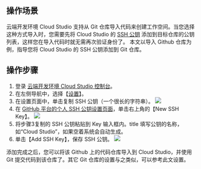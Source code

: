## 操作场景
云端开发环境 Cloud Studio 支持从 Git 仓库导入代码来创建工作空间。当您选择这种方式导入时，您需要先将 Cloud Studio 的 [SSH 公钥](https://coding.net/help/doc/account/ssh-key.html#SSH) 添加到目标仓库的公钥列表，这样您在导入代码时就无需再次验证身份了。
本文以导入 Github 仓库为例，指导您将 Cloud Studio 的 SSH 公钥添加到 Git 仓库。

## 操作步骤
1. 登录 [云端开发环境 Cloud Studio 控制台](https://console.cloud.tencent.com/cloudstudio/workspace)。
2. 在左侧导航中，选择【[设置](https://console.cloud.tencent.com/cloudstudio/setting)】。
3. 在设置页面中，单击复制 SSH 公钥（一个很长的字符串）。
![](https://main.qcloudimg.com/raw/0199ebac144a34597c68850876e50ea9.png)
4. 在 [GitHub 平台的个人 SSH 公钥设置页面](https://github.com/settings/keys)，单击右上角的【New SSH Key】。
![](https://main.qcloudimg.com/raw/77b574177af570a0ca0a4951a706613f.jpg)
5. 将步骤3复制的 SSH 公钥粘贴到 Key 输入框内。title 填写公钥的名称，如“Cloud Studio”，如果空着系统会自动生成。
6. 单击【Add SSH Key】，保存 SSH 公钥。
![](https://main.qcloudimg.com/raw/52124af3fd0dac79d0dee23e5630339b.jpg)

添加完成之后，您可以将该 Github 上的代码仓库导入到 Cloud Studio，并使用 Git 提交代码到该仓库了。其它 Git 仓库的设置与之类似，可以参考此文设置。
